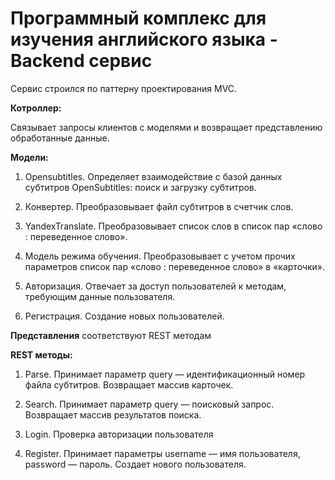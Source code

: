 # Программный комплекс для изучения английского языка - Backend сервис

Сервис строился по паттерну проектирования MVC.

**Котроллер:**

Связывает запросы клиентов с моделями и возвращает представлению обработанные данные.

**Модели:**

1.	Opensubtitles. Определяет взаимодействие с базой данных субтитров OpenSubtitles: поиск и загрузку субтитров.

2.	Конвертер. Преобразовывает файл субтитров в счетчик слов.

3.	YandexTranslate. Преобразовывает список слов в список пар «слово : переведенное слово».

4.	Модель режима обучения. Преобразовывает с учетом прочих параметров список пар «слово : переведенное слово» в «карточки».

5.	Авторизация. Отвечает за доступ пользователей к методам, требующим данные пользователя.

6.	Регистрация. Создание новых пользователей.

**Представления** соответствуют REST методам



**REST методы:**

1.	Parse. Принимает параметр query — идентификационный номер файла субтитров. Возвращает массив карточек.

2.	Search. Принимает параметр query — поисковый запрос. Возвращает массив результатов поиска.

3.	Login. Проверка авторизации пользователя

4.	Register. Принимает параметры username — имя пользователя, password — пароль. Создает нового пользователя.
